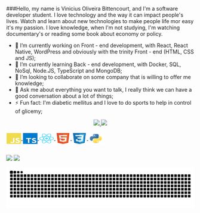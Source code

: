 ###Hello, my name is Vinicius Oliveira Bittencourt, and I'm a software developer student. I love technology and the way it can impact people's lives. Watch and learn about new technologies to make people life mor easy it's my passion. I love knowledge, when I'm not studying, I'm watching documentary's or reading some book about economy or policy.


- 🔭 I’m currently working on Front - end development, with React, React Native, WordPress and obviously with the trinity Front - end (HTML, CSS and JS);
- 🌱 I’m currently learning Back - end development, with Docker, SQL, NoSql, Node.JS, TypeScript and MongoDB;
- 👯 I’m looking to collaborate on some company that is willing to offer me knowledge;
- 💬 Ask me about everything you want to talk, I really think we can have a good conversation about a lot of things;
- ⚡ Fun fact: I'm diabetic mellitus and I love to do sports to help in control of glicemy;

<div align="center">
  <a href="https://github.com/viniciusoliveirabittencourt">
  <img height="180em" src="https://github-readme-stats.vercel.app/api?username=viniciusoliveirabittencourt&show_icons=true&theme=github_dark&include_all_commits=true&count_private=true"/>
  <img height="180em" src="https://github-readme-stats.vercel.app/api/top-langs/?username=viniciusoliveirabittencourt&layout=compact&langs_count=7&theme=github_dark"/>
</div>
  
 <div style="display: inline_block"><br>
  <img align="center" alt="Rafa-Js" height="30" width="40" src="https://raw.githubusercontent.com/devicons/devicon/master/icons/javascript/javascript-plain.svg">
  <img align="center" alt="Rafa-Ts" height="30" width="40" src="https://raw.githubusercontent.com/devicons/devicon/master/icons/typescript/typescript-plain.svg">
  <img align="center" alt="Rafa-React" height="30" width="40" src="https://raw.githubusercontent.com/devicons/devicon/master/icons/react/react-original.svg">
  <img align="center" alt="Rafa-HTML" height="30" width="40" src="https://raw.githubusercontent.com/devicons/devicon/master/icons/html5/html5-original.svg">
  <img align="center" alt="Rafa-CSS" height="30" width="40" src="https://raw.githubusercontent.com/devicons/devicon/master/icons/css3/css3-original.svg">
  <img align="center" alt="Rafa-Python" height="30" width="40" src="https://raw.githubusercontent.com/devicons/devicon/master/icons/python/python-original.svg">
</div>
  
  ##
  
  <div> 
  <a href = "mailto:viniciusbittencourt2003@gmail.com"><img src="https://img.shields.io/badge/-Gmail-%23333?style=for-the-badge&logo=gmail&logoColor=white" target="_blank"></a>
  <a href="https://www.linkedin.com/in/viniciusoliveirabittencourt/" target="_blank"><img src="https://img.shields.io/badge/-LinkedIn-%230077B5?style=for-the-badge&logo=linkedin&logoColor=white" target="_blank"></a>
    
 ![Snake animation](https://github.com/viniciusoliveirabittencourt/viniciusoliveirabittencourt/blob/output/github-contribution-grid-snake.svg)
    
</div>
